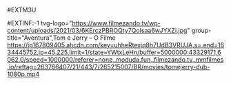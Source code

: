 #EXTM3U

#EXTINF:-1 tvg-logo="https://www.filmezando.tv/wp-content/uploads/2021/03/6KErczPBROQty7QoIsaa6wJYXZi.jpg"
group-title="Aventura",Tom e Jerry – O Filme
https://ip167809405.ahcdn.com/key=uhheRtexjq8h7UdB3VRUJA,s=,end=1634445752,ip=45.225,limit=1/state=YWtxLeHn/buffer=5000000:43329171,6062.0/speed=1000000/referer=none,.moduda.fun,.filmezando.tv,.mmfilmes.io/reftag=263766407/21/443/7/265215007/BR/movies/tomejerry-dub-1080p.mp4
